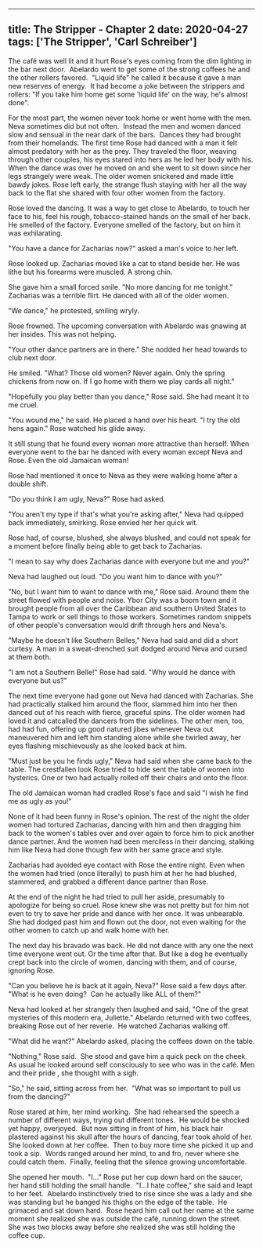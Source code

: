 
---
title: The Stripper - Chapter 2
date: 2020-04-27
tags: ['The Stripper', 'Carl Schreiber']
---

The café was well lit and it hurt Rose's eyes coming from the dim lighting in the bar next door.  Abelardo went to get some of the strong coffees he and the other rollers favored.  "Liquid life" he called it because it gave a man new reserves of energy.  It had become a joke between the strippers and rollers: "If you take him home get some 'liquid life' on the way, he's almost done".

For the most part, the women never took home or went home with the men.  Neva sometimes did but not often.  Instead the men and women danced slow and sensual in the near dark of the bars.  Dances they had brought from their homelands. The first time Rose had danced with a man it felt almost predatory with her as the prey.  They traveled the floor, weaving through other couples, his eyes stared into hers as he led her body with his. When the dance was over he moved on and she went to sit down since her legs strangely were weak. The older women snickered and made little bawdy jokes. Rose left early, the strange flush staying with her all the way back to the flat she shared with four other women from the factory.

Rose loved the dancing.  It was a way to get close to Abelardo, to touch her face to his, feel his rough, tobacco-stained hands on the small of her back.  He smelled of the factory. Everyone smelled of the factory, but on him it was exhilarating.

"You have a dance for Zacharias now?" asked a man's voice to her left.

Rose looked up. Zacharias moved like a cat to stand beside her. He was lithe but his forearms were muscled. A strong chin.

She gave him a small forced smile. "No more dancing for me tonight." Zacharias was a terrible flirt. He danced with all of the older women.

"We dance," he protested, smiling wryly.

Rose frowned.  The upcoming conversation with Abelardo was gnawing at her insides.  This was not helping.

"Your other dance partners are in there." She nodded her head towards to club next door.

He smiled. "What? Those old women? Never again. Only the spring chickens from now on. If I go home with them we play cards all night."

"Hopefully you play better than you dance," Rose said.  She had meant it to me cruel.

"You wound me," he said.  He placed a hand over his heart.  "I try the old hens again." Rose watched his glide away.

It still stung that he found every woman more attractive than herself. When everyone went to the bar he danced with every woman except Neva and Rose. Even the old Jamaican woman!

Rose had mentioned it once to Neva as they were walking home after a double shift.

"Do you think I am ugly, Neva?" Rose had asked.

"You aren't my type if that's what you're asking after," Neva had quipped back immediately, smirking. Rose envied her her quick wit.

Rose had, of course, blushed, she always blushed, and could not speak for a moment before finally being able to get back to Zacharias.

"I mean to say why does Zacharias dance with everyone but me and you?"

Neva had laughed out loud. "Do you want him to dance with you?"

"No, but I want him to want to dance with me," Rose said. Around them the street flowed with people and noise. Ybor City was a boom town and it brought people from all over the Caribbean and southern United States to Tampa to work or sell things to those workers. Sometimes random snippets of other people's conversation would drift through hers and Neva's.

"Maybe he doesn't like Southern Belles," Neva had said and did a short curtesy. A man in a sweat-drenched suit dodged around Neva and cursed at them both.

"I am not a Southern Belle!" Rose had said. "Why would he dance with everyone but us?"

The next time everyone had gone out Neva had danced with Zacharias. She had practically stalked him around the floor, slammed him into her then danced out of his reach with fierce, graceful spins. The older women had loved it and catcalled the dancers from the sidelines. The other men, too, had had fun, offering up good natured jibes whenever Neva out maneuvered him and left him standing alone while she twirled away, her eyes flashing mischievously as she looked back at him.

"Must just be you he finds ugly," Neva had said when she came back to the table. The crestfallen look Rose tried to hide sent the table of women into hysterics. One or two had actually rolled off their chairs and onto the floor.

The old Jamaican woman had cradled Rose's face and said "I wish he find me as ugly as you!"

None of it had been funny in Rose's opinion. The rest of the night the older women had tortured Zacharias, dancing with him and then dragging him back to the women's tables over and over again to force him to pick another dance partner. And the women had been merciless in their dancing, stalking him like Neva had done though few with her same grace and style.

Zacharias had avoided eye contact with Rose the entire night. Even when the women had tried (once literally) to push him at her he had blushed, stammered, and grabbed a different dance partner than Rose.

At the end of the night he had tried to pull her aside, presumably to apologize for being so cruel. Rose knew she was not pretty but for him not even to try to save her pride and dance with her once. It was unbearable. She had dodged past him and flown out the door, not even waiting for the other women to catch up and walk home with her.

The next day his bravado was back. He did not dance with any one the next time everyone went out. Or the time after that. But like a dog he eventually crept back into the circle of women, dancing with them, and of course, ignoring Rose.

"Can you believe he is back at it again, Neva?" Rose said a few days after.  "What is he even doing?  Can he actually like ALL of them?"

Neva had looked at her strangely then laughed and said, "One of the great mysteries of this modern era, Juliette." Abelardo returned with two coffees, breaking Rose out of her reverie.  He watched Zacharias walking off.

"What did he want?" Abelardo asked, placing the coffees down on the table.

"Nothing," Rose said.  She stood and gave him a quick peck on the cheek.  As usual he looked around self consciously to see who was in the café. Men and their pride , she thought with a sigh.

"So," he said, sitting across from her.  "What was so important to pull us from the dancing?"

Rose stared at him, her mind working.  She had rehearsed the speech a number of different ways, trying out different tones.  He would be shocked yet happy, overjoyed.  But now sitting in front of him, his black hair plastered against his skull after the hours of dancing, fear took ahold of her.  She looked down at her coffee.  Then to buy more time she picked it up and took a sip.  Words ranged around her mind, to and fro, never where she could catch them.  Finally, feeling that the silence growing uncomfortable.

She opened her mouth.  "I..." Rose put her cup down hard on the saucer, her hand still holding the small handle.  "I...I hate coffee," she said and leapt to her feet.  Abelardo instinctively tried to rise since she was a lady and she was standing but he banged his thighs on the edge of the table.  He grimaced and sat down hard.  Rose heard him call out her name at the same moment she realized she was outside the café, running down the street.  She was two blocks away before she realized she was still holding the coffee cup.
